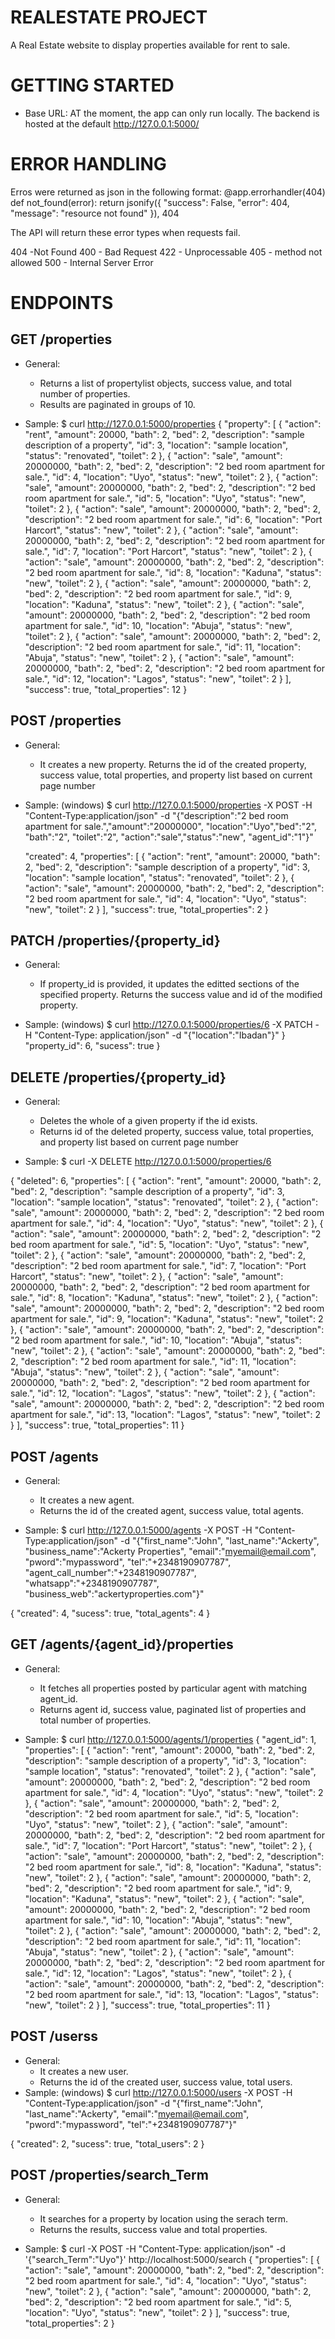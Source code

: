 # REALESTATE PROJECT
A Real Estate website to display properties available for rent to sale.
# GETTING STARTED

- Base URL: AT the moment, the app can only run locally. The backend is hosted at the default http://127.0.0.1:5000/

# ERROR HANDLING
Erros were returned as json in the following format:
@app.errorhandler(404)
def not_found(error):
    return jsonify({
            "success": False, 
            "error": 404, 
            "message": "resource not found"
            }), 404

The API will return these error types when requests fail.

404 -Not Found
400 - Bad Request
422 - Unprocessable 
405 - method not allowed
500 - Internal Server Error

# ENDPOINTS
## GET /properties

- General:
    - Returns a list of propertylist objects, success value, and total number of properties.
    - Results are paginated in groups of 10.

- Sample: $ curl http://127.0.0.1:5000/properties
{
  "property": [
    {
      "action": "rent",
      "amount": 20000,
      "bath": 2,
      "bed": 2,
      "description": "sample description of a property",
      "id": 3,
      "location": "sample location",
      "status": "renovated",
      "toilet": 2
    },
    {
      "action": "sale",
      "amount": 20000000,
      "bath": 2,
      "bed": 2,
      "description": "2 bed room apartment for 
sale.",
      "id": 4,
      "location": "Uyo",
      "status": "new",
      "toilet": 2
    },
    {
      "action": "sale",
      "amount": 20000000,
      "bath": 2,
      "bed": 2,
      "description": "2 bed room apartment for 
sale.",
      "id": 5,
      "location": "Uyo",
      "status": "new",
      "toilet": 2
    },
    {
      "action": "sale",
      "amount": 20000000,
      "bath": 2,
      "bed": 2,
      "description": "2 bed room apartment for 
sale.",
      "id": 6,
      "location": "Port Harcort",
      "status": "new",
      "toilet": 2
    },
    {
      "action": "sale",
      "amount": 20000000,
      "bath": 2,
      "bed": 2,
      "description": "2 bed room apartment for 
sale.",
      "id": 7,
      "location": "Port Harcort",
      "status": "new",
      "toilet": 2
    },
    {
      "action": "sale",
      "amount": 20000000,
      "bath": 2,
      "bed": 2,
      "description": "2 bed room apartment for 
sale.",
      "id": 8,
      "location": "Kaduna",
      "status": "new",
      "toilet": 2
    },
    {
      "action": "sale",
      "amount": 20000000,
      "bath": 2,
      "bed": 2,
      "description": "2 bed room apartment for 
sale.",
      "id": 9,
      "location": "Kaduna",
      "status": "new",
      "toilet": 2
    },
    {
      "action": "sale",
      "amount": 20000000,
      "bath": 2,
      "bed": 2,
      "description": "2 bed room apartment for 
sale.",
      "id": 10,
      "location": "Abuja",
      "status": "new",
      "toilet": 2
    },
    {
      "action": "sale",
      "amount": 20000000,
      "bath": 2,
      "bed": 2,
      "description": "2 bed room apartment for 
sale.",
      "id": 11,
      "location": "Abuja",
      "status": "new",
      "toilet": 2
    },
    {
      "action": "sale",
      "amount": 20000000,
      "bath": 2,
      "bed": 2,
      "description": "2 bed room apartment for 
sale.",
      "id": 12,
      "location": "Lagos",
      "status": "new",
      "toilet": 2
    }
  ],
  "success": true,
  "total_properties": 12
}

## POST /properties

- General:
    - It creates a new property. Returns the id of the created property, success value, total properties, and property list based on current page number

- Sample: (windows) $ curl http://127.0.0.1:5000/properties -X POST -H "Content-Type:application/json" -d "{\"description\":\"2 bed room apartment for sale.\",\"amount\":\"20000000\", \"location\":\"Uyo\",\"bed\":\"2\", \"bath\":\"2\", \"toilet\":\"2\", \"action\":\"sale\",\"status\":\"new\", \"agent_id\":\"1\"}"

  "created": 4,
  "properties": [
    {
      "action": "rent",
      "amount": 20000,
      "bath": 2,
      "bed": 2,
      "description": "sample description of a property",
      "id": 3,
      "location": "sample location",
      "status": "renovated",
      "toilet": 2
    },
    {
      "action": "sale",
      "amount": 20000000,
      "bath": 2,
      "bed": 2,
      "description": "2 bed room apartment for sale.",
      "id": 4,
      "location": "Uyo",
      "status": "new",
      "toilet": 2
    }
  ],
  "success": true,
  "total_properties": 2
}

## PATCH /properties/{property_id}

- General:
    - If property_id is provided, it updates the editted sections of the specified property. Returns the success value and id of the modified property.

- Sample: (windows) $ curl http://127.0.0.1:5000/properties/6 -X PATCH -H "Content-Type: application/json" -d "{\"location\":\"Ibadan\"}"
}
  "property_id": 6,
  "sucess": true
}

## DELETE /properties/{property_id}

- General:
    - Deletes the whole of a given property if the id exists.
    - Returns id of the deleted property, success value, total properties, and property list based on current page number

- Sample: $ curl -X DELETE http://127.0.0.1:5000/properties/6

{
  "deleted": 6,
  "properties": [
    {
      "action": "rent",
      "amount": 20000,
      "bath": 2,
      "bed": 2,
      "description": "sample description of a property",
      "id": 3,
      "location": "sample location",
      "status": "renovated",
      "toilet": 2
    },
    {
      "action": "sale",
      "amount": 20000000,
      "bath": 2,
      "bed": 2,
      "description": "2 bed room apartment for 
sale.",
      "id": 4,
      "location": "Uyo",
      "status": "new",
      "toilet": 2
    },
    {
      "action": "sale",
      "amount": 20000000,
      "bath": 2,
      "bed": 2,
      "description": "2 bed room apartment for 
sale.",
      "id": 5,
      "location": "Uyo",
      "status": "new",
      "toilet": 2
    },
    {
      "action": "sale",
      "amount": 20000000,
      "bath": 2,
      "bed": 2,
      "description": "2 bed room apartment for 
sale.",
      "id": 7,
      "location": "Port Harcort",
      "status": "new",
      "toilet": 2
    },
    {
      "action": "sale",
      "amount": 20000000,
      "bath": 2,
      "bed": 2,
      "description": "2 bed room apartment for 
sale.",
      "id": 8,
      "location": "Kaduna",
      "status": "new",
      "toilet": 2
    },
    {
      "action": "sale",
      "amount": 20000000,
      "bath": 2,
      "bed": 2,
      "description": "2 bed room apartment for 
sale.",
      "id": 9,
      "location": "Kaduna",
      "status": "new",
      "toilet": 2
    },
    {
      "action": "sale",
      "amount": 20000000,
      "bath": 2,
      "bed": 2,
      "description": "2 bed room apartment for 
sale.",
      "id": 10,
      "location": "Abuja",
      "status": "new",
      "toilet": 2
    },
    {
      "action": "sale",
      "amount": 20000000,
      "bath": 2,
      "bed": 2,
      "description": "2 bed room apartment for 
sale.",
      "id": 11,
      "location": "Abuja",
      "status": "new",
      "toilet": 2
    },
    {
      "action": "sale",
      "amount": 20000000,
      "bath": 2,
      "bed": 2,
      "description": "2 bed room apartment for 
sale.",
      "id": 12,
      "location": "Lagos",
      "status": "new",
      "toilet": 2
    },
    {
      "action": "sale",
      "amount": 20000000,
      "bath": 2,
      "bed": 2,
      "description": "2 bed room apartment for 
sale.",
      "id": 13,
      "location": "Lagos",
      "status": "new",
      "toilet": 2
    }
  ],
  "success": true,
  "total_properties": 11
}


## POST /agents

- General:
    - It creates a new agent. 
    - Returns the id of the created agent, success value, total agents.

- Sample: $ curl http://127.0.0.1:5000/agents -X POST -H 
"Content-Type:application/json" -d "{\"first_name\":\"John\", \"last_name\":\"Ackerty\", \"business_name\":\"Ackerty Properties\", \"email\":\"myemail@email.com\", \"pword\":\"mypassword\", \"tel\":\"+2348190907787\", \"agent_call_number\":\"+2348190907787\", \"whatsapp\":\"+2348190907787\", \"business_web\":\"ackertyproperties.com\"}"

{
  "created": 4,
  "sucess": true,
  "total_agents": 4
}

## GET /agents/{agent_id}/properties

- General:
    - It fetches all properties posted by particular agent with matching agent_id.
    - Returns agent id, success value, paginated list of properties and total number of properties.

- Sample: $ curl http://127.0.0.1:5000/agents/1/properties
{
  "agent_id": 1,
  "properties": [
    {
      "action": "rent",
      "amount": 20000,
      "bath": 2,
      "bed": 2,
      "description": "sample description of a property",
      "id": 3,
      "location": "sample location",
      "status": "renovated",
      "toilet": 2
    },
    {
      "action": "sale",
      "amount": 20000000,
      "bath": 2,
      "bed": 2,
      "description": "2 bed room apartment for 
sale.",
      "id": 4,
      "location": "Uyo",
      "status": "new",
      "toilet": 2
    },
    {
      "action": "sale",
      "amount": 20000000,
      "bath": 2,
      "bed": 2,
      "description": "2 bed room apartment for 
sale.",
      "id": 5,
      "location": "Uyo",
      "status": "new",
      "toilet": 2
    },
    {
      "action": "sale",
      "amount": 20000000,
      "bath": 2,
      "bed": 2,
      "description": "2 bed room apartment for 
sale.",
      "id": 7,
      "location": "Port Harcort",
      "status": "new",
      "toilet": 2
    },
    {
      "action": "sale",
      "amount": 20000000,
      "bath": 2,
      "bed": 2,
      "description": "2 bed room apartment for 
sale.",
      "id": 8,
      "location": "Kaduna",
      "status": "new",
      "toilet": 2
    },
    {
      "action": "sale",
      "amount": 20000000,
      "bath": 2,
      "bed": 2,
      "description": "2 bed room apartment for 
sale.",
      "id": 9,
      "location": "Kaduna",
      "status": "new",
      "toilet": 2
    },
    {
      "action": "sale",
      "amount": 20000000,
      "bath": 2,
      "bed": 2,
      "description": "2 bed room apartment for 
sale.",
      "id": 10,
      "location": "Abuja",
      "status": "new",
      "toilet": 2
    },
    {
      "action": "sale",
      "amount": 20000000,
      "bath": 2,
      "bed": 2,
      "description": "2 bed room apartment for 
sale.",
      "id": 11,
      "location": "Abuja",
      "status": "new",
      "toilet": 2
    },
    {
      "action": "sale",
      "amount": 20000000,
      "bath": 2,
      "bed": 2,
      "description": "2 bed room apartment for 
sale.",
      "id": 12,
      "location": "Lagos",
      "status": "new",
      "toilet": 2
    },
    {
      "action": "sale",
      "amount": 20000000,
      "bath": 2,
      "bed": 2,
      "description": "2 bed room apartment for 
sale.",
      "id": 13,
      "location": "Lagos",
      "status": "new",
      "toilet": 2
    }
  ],
  "success": true,
  "total_properties": 11
}

## POST /userss

- General:
    - It creates a new user. 
    - Returns the id of the created user, success value, total users.
- Sample: (windows) $ curl http://127.0.0.1:5000/users -X POST -H "Content-Type:application/json" -d "{\"first_name\":\"John\", \"last_name\":\"Ackerty\", \"email\":\"myemail@email.com\", \"pword\":\"mypassword\", \"tel\":\"+2348190907787\"}"

{
 "created": 2,
  "sucess": true,
  "total_users": 2
}

## POST /properties/search_Term

- General:
    - It searches for a property by location using the serach term.
    - Returns the results, success value and total properties.

- Sample: $ curl -X POST -H "Content-Type: application/json" -d '{"search_Term":"Uyo"}' http://localhost:5000/search
{
  "properties": [
    {
      "action": "sale",
      "amount": 20000000,
      "bath": 2,
      "bed": 2,
      "description": "2 bed room apartment for 
sale.",
      "id": 4,
      "location": "Uyo",
      "status": "new",
      "toilet": 2
    },
    {
      "action": "sale",
      "amount": 20000000,
      "bath": 2,
      "bed": 2,
      "description": "2 bed room apartment for 
sale.",
      "id": 5,
      "location": "Uyo",
      "status": "new",
      "toilet": 2
    }
  ],
  "success": true,
  "total_properties": 2
}
